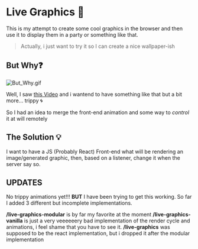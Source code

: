 # Live Graphics :sparkler:

This is my attempt to create some cool graphics in the browser and then use it to display them in a party or something like that.

> Actually, i just want to try it so I can create a nice wallpaper-ish

## But Why:question:

![But_Why.gif](https://media.giphy.com/media/1M9fmo1WAFVK0/giphy.gif)

Well, I saw [this Video](https://www.youtube.com/watch?v=6ucTdeRcr0k) and i wantend to have something like that but a bit more... trippy :cyclone:

So I had an idea to merge the front-end animation and some way to _control_ it at will remotely

##  The Solution :bulb:

I want to have a JS (Probably React) Front-end what will be rendering an image/generated graphic, then, based on a listener, change it when the server say so.

## UPDATES

No trippy animations yet!!! **BUT** I have been trying to get this working. So far I added 3 different but incomplete implementations. 

**/live-graphics-modular** is by far my favorite at the moment
**/live-graphics-vanilla** is just a very veeeeeery bad implementation of the render cycle and animations, i feel shame that you have to see it.
**/live-graphics** was supposed to be the react implementation, but i dropped it after the modular implementation
